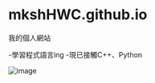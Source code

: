# mkshHWC.github.io
我的個人網站

-學習程式語言ing
-現已接觸C++、Python

![image](https://github.com/mkshHWC/mkshHWC.github.io/assets/174402816/d0019e21-ee8e-4bdc-ba5c-3080cc9d3abe)
